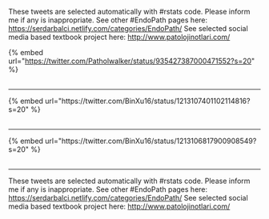 

These tweets are selected automatically with #rstats code. Please inform me if any is inappropriate.
See other #EndoPath pages here: https://serdarbalci.netlify.com/categories/EndoPath/ 
See selected social media based textbook project here: http://www.patolojinotlari.com/

{% embed url="https://twitter.com/Patholwalker/status/935427387000471552?s=20" %}<br>
<br>
<hr>
{% embed url="https://twitter.com/BinXu16/status/1213107401102114816?s=20" %}<br>
<br>
<hr>
{% embed url="https://twitter.com/BinXu16/status/1213106817900908549?s=20" %}<br>
<br>
<hr>


These tweets are selected automatically with #rstats code. Please inform me if any is inappropriate.
See other #EndoPath pages here: https://serdarbalci.netlify.com/categories/EndoPath/ 
See selected social media based textbook project here: http://www.patolojinotlari.com/
